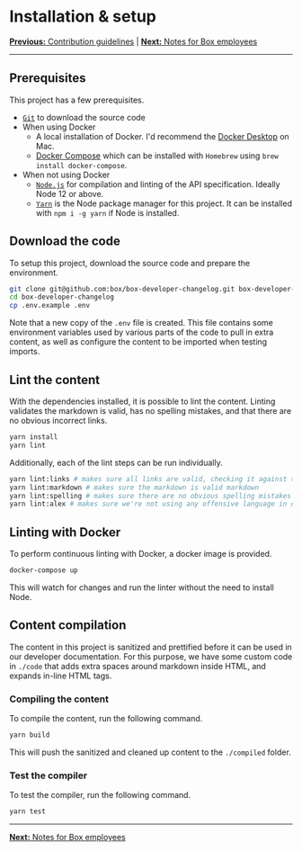 # Installation & setup

[**Previous:** Contribution guidelines](../CONTRIBUTING.md) |
[**Next:** Notes for Box employees](./boxers.md)

---

## Prerequisites

This project has a few prerequisites.

* [`Git`](https://git-scm.com/) to download the source code
* When using Docker
  * A local installation of Docker. I'd recommend the
    [Docker Desktop](https://www.docker.com/products/docker-desktop)
    on Mac.
  * [Docker Compose](https://docs.docker.com/compose/) which can be
    installed with `Homebrew` using `brew install docker-compose`.
* When not using Docker
  * [`Node.js`](https://nodejs.org/) for compilation and linting of the API
    specification. Ideally Node 12 or above.
  * [`Yarn`](https://yarnpkg.com/) is the Node package manager for this project. It can be installed with
    `npm i -g yarn` if Node is installed.

## Download the code

To setup this project, download the source code and prepare the environment.

```sh
git clone git@github.com:box/box-developer-changelog.git box-developer-changelog
cd box-developer-changelog
cp .env.example .env
```

Note that a new copy of the `.env` file is created. This file contains some
environment variables used by various parts of the code to pull in extra
content, as well as configure the content to be imported when testing imports.

## Lint the content

With the dependencies installed, it is possible to lint the content. Linting
validates the markdown is valid, has no spelling mistakes, and that
there are no obvious incorrect links.

```sh
yarn install
yarn lint
```

Additionally, each of the lint steps can be run individually.

<!-- markdownlint-disable line-length -->

```sh
yarn lint:links # makes sure all links are valid, checking it against the guides
yarn lint:markdown # makes sure the markdown is valid markdown
yarn lint:spelling # makes sure there are no obvious spelling mistakes
yarn lint:alex # makes sure we're not using any offensive language in our content
```
<!-- markdownlint-enable line-length -->

## Linting with Docker

To perform continuous linting with Docker, a docker image is provided.

```sh
docker-compose up
```

This will watch for changes and run the linter without the need to install Node.

## Content compilation

The content in this project is sanitized and prettified before it can be used in
our developer documentation. For this purpose, we have some custom code in
`./code` that adds extra spaces around markdown inside HTML, and expands in-line
HTML tags.

### Compiling the content

To compile the content, run the following command.

```sh
yarn build
```

This will push the sanitized and cleaned up content to the `./compiled` folder.

### Test the compiler

To test the compiler, run the following command.

```sh
yarn test
```

---

[**Next:** Notes for Box employees](./boxers.md)
